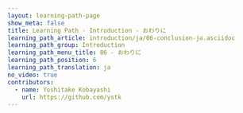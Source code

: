 ```yaml
---
layout: learning-path-page
show_meta: false
title: Learning Path - Introduction - おわりに
learning_path_article: introduction/ja/06-conclusion-ja.asciidoc
learning_path_group: Introduction
learning_path_menu_title: 06 - おわりに
learning_path_position: 6
learning_path_translation: ja
no_video: true
contributors:
  - name: Yoshitake Kobayashi
    url: https://github.com/ystk
---
```

<!--- This file autogenerated from https://github.com/InnerSourceCommons/InnerSourceLearningPath/blob/master/scripts -->